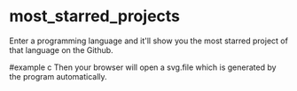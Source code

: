 # most_starred_projects
Enter a programming language and it'll show you the most starred project of that language on the Github.

#example
 c 
Then your browser will open a svg.file which is generated by the program automatically.
